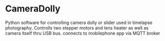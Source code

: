 # CameraDolly
Python software for controlling camera dolly or slider used in timelapse photography.
Controlls two stepper motors and lens heater as well as camera itself thru USB bus. connects to mobilephone app via MQTT broker

